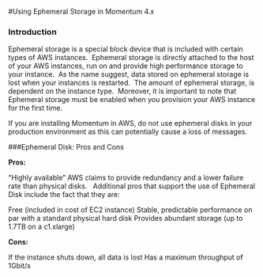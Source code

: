 #Using Ephemeral Storage in Momentum 4.x



### Introduction
Ephemeral storage is a special block device that is included with certain types of AWS instances.  Ephemeral storage is directly attached to the host of your AWS instances, run on and provide high performance storage to your instance.  As the name suggest, data stored on ephemeral storage is lost when your instances is restarted.  The amount of ephemeral storage, is dependent on the instance type.  Moreover, it is important to note that Ephemeral storage must be enabled when you provision your AWS instance for the first time.


If you are installing Momentum in AWS, do not use ephemeral disks in your production environment as this can potentially cause a loss of messages.

###Ephemeral Disk: Pros and Cons

**Pros:**

“Highly available” AWS claims to provide redundancy and a lower failure rate than physical disks.   Additional pros that support the use of Ephemeral Disk include the fact that they are:

Free (included in cost of EC2 instance)
Stable, predictable performance on par with a standard physical hard disk
Provides abundant storage (up to 1.7TB on a c1.xlarge)

**Cons:**

If the instance shuts down, all data is lost
Has a maximum throughput of 1Gbit/s